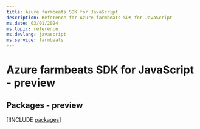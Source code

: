 ```yaml
---
title: Azure farmbeats SDK for JavaScript
description: Reference for Azure farmbeats SDK for JavaScript
ms.date: 03/01/2024
ms.topic: reference
ms.devlang: javascript
ms.service: farmbeats
---
```

# Azure farmbeats SDK for JavaScript - preview
## Packages - preview
[!INCLUDE [packages](farmbeats-index.md)]